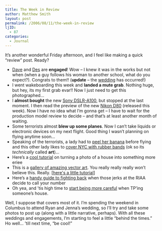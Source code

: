 ```yaml
---
title: The Week in Review
author: Matthew Smith
layout: post
permalink: /2006/08/11/the-week-in-review
ljID:
  - 87
categories:
  - Journal
---
```

It&#8217;s another wonderful Friday afternoon, and I feel like making a quick &#8220;review&#8221; post. Ready?

*   [Dave][1] and [Des][2] are **engaged**! Wow &#8211; I knew it was in the works but not when (when a guy follows his woman to another school, what do you expect?). Congrats to them!! (**update** &#8211; the [wedding][3] has occurred!)
*   I went wakeboarding this week and **landed a mute grab**. Nothing huge, but hey, its my first grab evar!! Now I just need to get this photographed&#8230;
*   I **almost bought** the new [Sony DSLR-A100][4], but stopped at the last moment. I then read the preview of the new [Nikon D80][5] (released this week). Now I have no idea what I&#8217;m gonna get &#8211; I have to wait for the production model review to decide &#8211; and that&#8217;s at least another month of waiting.
*   Some terrorists almost **blew up some planes**. Now I can&#8217;t take liquids or electronic devices on my next flight. Good thing I wasn&#8217;t planning on flying anytime soon&#8230;
*   Speaking of the terrorists, a lady had to [peel her banana][6] before flying and this other lady likes to [cover NYC with rubber bands][7] (ok so its *technically* called **art**)&#8230;
*   Here&#8217;s a [cool tutorial][8] on turning a photo of a house into something more eriee
*   This is a [gallery of amazing vector art][9]. You really really really won&#8217;t believe this. Really. [[here's a little tutorial][10]]
*   Here&#8217;s a [handy guide to fighting back][9] when those jerks at the RIAA decide to call your number
*   Oh yea, and &#8217;tis high time to [start being more careful][11] when TP&#8217;ing someone&#8217;s house.

Well, I suppose that covers most of it. I&#8217;m spending the weekend in Columbus to attend Ryan and Jenna&#8217;s wedding, so I&#8217;ll try and take some photos to post up (along with a little narrative, perhaps). With all these weddings and engagements, I&#8217;m starting to feel a little &#8220;behind the times.&#8221; Ho well&#8230; &#8217;till next time, &#8220;be cool!&#8221;

 [1]: http://davidcomeaux.com
 [2]: http://desiree.davidcomeaux.com
 [3]: http://digivation.net/2007/06/12/cajun-wedding/
 [4]: http://www.dpreview.com/reviews/sonydslra100/
 [5]: http://www.dpreview.com/articles/nikond80/
 [6]: http://upgradetravel.blogspot.com/2006/08/food-fight-yes-that-is-banana-in-my.html
 [7]: http://www.animalnewyork.com/2006/08/real_life_web_slinger_entangle_1.php
 [8]: http://www.seb4d.com/tutorials/Mattepainting/mattepainting_english.htm
 [9]: http://basangpanaginip.blogspot.com/2006/07/worlds-most-photorealistic-vector-art.html
 [10]: http://www.creativebush.com/gmeshtutorial/
 [11]: http://news.yahoo.com/s/ap/toilet_paper_caper
